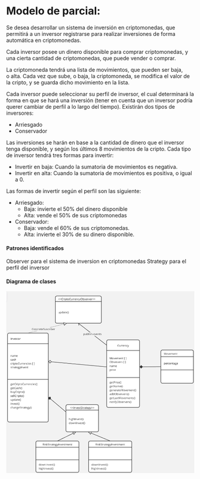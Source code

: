 # Modelo de parcial:

Se desea desarrollar un sistema de inversión en criptomonedas, que permitirá a un inversor registrarse para realizar inversiones de forma automática en criptomonedas.

Cada inversor posee un dinero disponible para comprar criptomonedas, y una cierta cantidad de criptomonedas, que puede vender o comprar.

La criptomoneda tendrá una lista de movimientos, que pueden ser baja, o alta. Cada vez que sube, o baja, la criptomoneda, se modifica el valor de la cripto, y se guarda dicho movimiento en la lista.

Cada inversor puede seleccionar su perfil de inversor, el cual determinará la forma en que se hará una inversión (tener en cuenta que un inversor podría querer cambiar de perfil a lo largo del tiempo). Existirán dos tipos de inversores:

* Arriesgado
* Conservador

Las inversiones se harán en base a la cantidad de dinero que el inversor tenga disponible, y según los últimos 8 movimientos de la cripto. Cada tipo de inversor tendrá tres formas para invertir:
* Invertir en baja: Cuando la sumatoria de movimientos es negativa.
* Invertir en alta: Cuando la sumatoria de movimientos es positiva, o igual a 0.

Las formas de invertir según el perfil son las siguiente:
* Arriesgado:
    * Baja: invierte el 50% del dinero disponible
    * Alta: vende el 50% de sus criptomonedas
* Conservador:
    * Baja: vende el 60% de sus criptomonedas.
    * Alta: invierte el 30% de su dinero disponible.



#### Patrones identificados

Observer para el sistema de inversion en criptomonedas
Strategy para el perfil del inversor

#### Diagrama de clases

![Diagrama de clases](./diagram.png)
